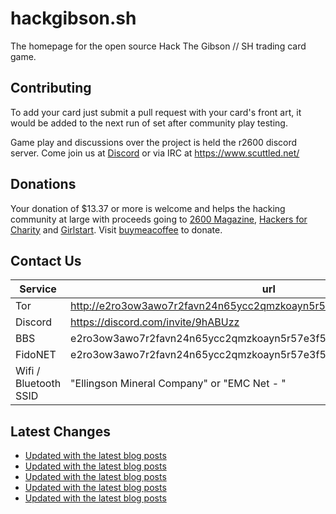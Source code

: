 # hackgibson.sh
The homepage for the open source Hack The Gibson // SH trading card game.


## Contributing

To add your card just submit a pull request with your card's front art, it would be added to the next run of set after community play testing.

Game play and discussions over the project is held the r2600 discord server. Come join us at [Discord](https://discord.com/invite/9hABUzz) or via IRC at https://www.scuttled.net/


## Donations

Your donation of $13.37 or more is welcome and helps the hacking community at large with proceeds going to [2600 Magazine](https://2600.com/), [Hackers for Charity](https://hackersforcharity.org) and [Girlstart](https://girlstart.org).  Visit [buymeacoffee](https://www.buymeacoffee.com/hackgibson.sh) to donate.


## Contact Us

Service | url
-|-
Tor | http://e2ro3ow3awo7r2favn24n65ycc2qmzkoayn5r57e3f56nvjwdcgg32ad.onion
Discord | https://discord.com/invite/9hABUzz
BBS | e2ro3ow3awo7r2favn24n65ycc2qmzkoayn5r57e3f56nvjwdcgg32ad.onion:23
FidoNET | e2ro3ow3awo7r2favn24n65ycc2qmzkoayn5r57e3f56nvjwdcgg32ad.onion:24554
Wifi / Bluetooth SSID | "Ellingson Mineral Company" or "EMC Net - <fidonet address>"

## Latest Changes
<!-- BLOG-POST-LIST:START -->
- [Updated with the latest blog posts](https://github.com/DFW2600/hackgibson.sh/commit/4fc5d8b7990f45eefde961d684ffa81dd38652b1)
- [Updated with the latest blog posts](https://github.com/DFW2600/hackgibson.sh/commit/61c7a3741222ea5afe32f7d85cff4d9d0d969185)
- [Updated with the latest blog posts](https://github.com/DFW2600/hackgibson.sh/commit/1ad3cb5060b95c7644a452b67e273fed280537b8)
- [Updated with the latest blog posts](https://github.com/DFW2600/hackgibson.sh/commit/5bbbc4233304bf43b048b68306faa6ef3d085c1d)
- [Updated with the latest blog posts](https://github.com/DFW2600/hackgibson.sh/commit/9b441cf8e3937daf7506c43ded1d2de2e6232dc5)
<!-- BLOG-POST-LIST:END -->
